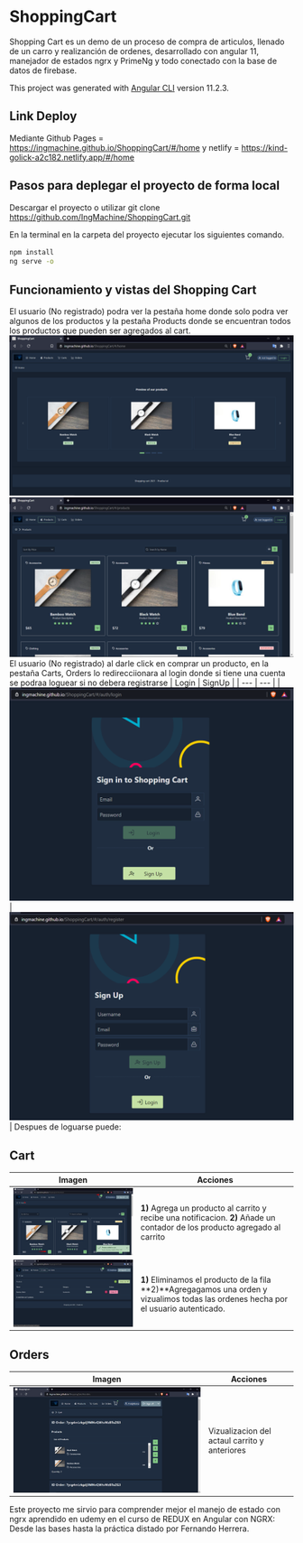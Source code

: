 # ShoppingCart

Shopping Cart es un demo de un proceso de compra de articulos, llenado de un carro y realizanción  de ordenes, desarrollado con angular 11, manejador de estados ngrx y PrimeNg 
y todo conectado con la base de datos de firebase. 

This project was generated with [Angular CLI](https://github.com/angular/angular-cli) version 11.2.3.

## Link Deploy
Mediante Github Pages = https://ingmachine.github.io/ShoppingCart/#/home y netlify = https://kind-golick-a2c182.netlify.app/#/home

## Pasos para deplegar el proyecto de forma local

Descargar el proyecto o utilizar git clone https://github.com/IngMachine/ShoppingCart.git

En la terminal en la carpeta del proyecto ejecutar los siguientes comando.

```bash
npm install
ng serve -o
```
## Funcionamiento y vistas del Shopping Cart
El usuario (No registrado) podra ver la pestaña home donde solo podra ver algunos de los productos y la pestaña Products donde se encuentran
todos los productos que pueden ser agregados al cart.
![home](image-readme/home.png)
![](image-readme/products.png)
El usuario (No registrado) al darle click en comprar un producto, en la pestaña Carts, Orders lo redirecciionara al login donde si tiene una cuenta se podraa loguear si no 
debera registrarse
| Login | SignUp |
| --- | --- |
| ![](image-readme/login.png) | ![](image-readme/signUp.png) |
Despues de loguarse puede:
## Cart
| Imagen | Acciones |
| --- | --- |
| ![](image-readme/guardarCarrito.png) |  **1)** Agrega un producto al carrito y recibe una notificacion. **2)** Añade un contador de los producto agregado al carrito|
| ![](image-readme/Cart.png) |  **1)** Eliminamos el  producto de la fila **2)**Agregagamos una orden y vizualimos todas las ordenes hecha por el usuario autenticado.|

## Orders

| Imagen | Acciones |
| --- | --- |
| ![](image-readme/orders.png) |  Vizualizacion del actaul carrito y anteriores |


Este proyecto me sirvio para comprender mejor el manejo de estado con ngrx aprendido en udemy en el curso de REDUX en Angular con NGRX: Desde las bases hasta la práctica 
distado por Fernando Herrera.

